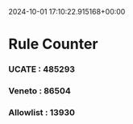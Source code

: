 2024-10-01 17:10:22.915168+00:00
# Rule Counter 
 ### UCATE : 485293

 ### Veneto : 86504

 ### Allowlist : 13930